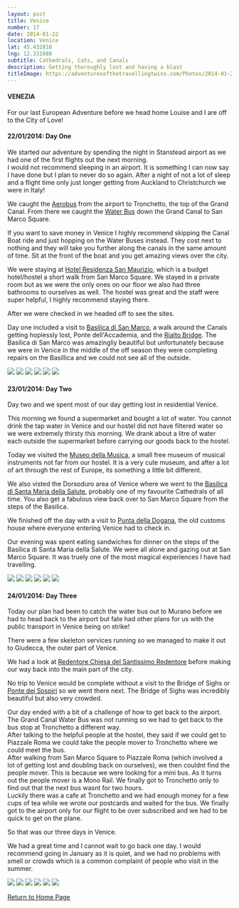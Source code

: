 ```yaml
---
layout: post
title: Venice
number: 17
date: 2014-01-22
location: Venice
lat: 45.432818
lng: 12.331888
subtitle: Cathedrals, Cats, and Canals
description: Getting thoroughly lost and having a blast
titleImage: https://adventuresofthetravellingtwins.com/Photos/2014-01-22-Venice/cover-min.JPG
---
```


<h4>VENEZIA</h4>

For our last European Adventure before we head home Louise and I are off to the City of Love!

<h4>22/01/2014: Day One</h4> 

We started our adventure by spending the night in Stanstead airport as we had one of the first flights out the next morning. <br>
I would not recommend sleeping in an airport. It is something I can now say I have done but I plan to never do so again. 
After a night of not a lot of sleep and a flight time only just longer getting from Auckland to Christchurch we were in Italy!

We caught the <a target="_blank" href="http://www.atvo.it/en-venice-airport.html">Aerobus</a> from the airport to Tronchetto, the top of the Grand Canal. From there we caught the <a target="_blank" href="http://actv.avmspa.it/en/content/water-bus-service-timetable-0">Water Bus</a> down the Grand Canal to San Marco Square.

If you want to save money in Venice I highly recommend skipping the Canal Boat ride and just hopping on the Water Buses instead. 
They cost next to nothing and they will take you further along the canals in the same amount of time. Sit at the front of the boat and you get amazing views over the city.

We were staying at <a target="_blank" href="http://www.residenzasanmaurizio.com/">Hotel Residenza San Maurizio</a>, which is a budget hotel/hostel a short walk from San Marco Square.
We stayed in a private room but as we were the only ones on our floor we also had three bathrooms to ourselves as well. The hostel was great and the staff were super helpful, I highly recommend staying there.

After we were checked in we headed off to see the sites. 

Day one included a visit to <a tagret="_blank" href="http://www.basilicasanmarco.it/">Basilica di San Marco</a>, a walk around the Canals getting hoplessly lost,  Ponte dell'Accademia, and the <a target="_blank" href="http://www.comune.venezia.it/">Rialto Bridge</a>.
The Basilica di San Marco was amazingliy beautiful but unfortunately because we were in Venice in the middle of the off season they were completing repairs on the Basillica and we could not see all of the outside. 

<img src="https://adventuresofthetravellingtwins.com/Photos/2014-01-22-Venice/day11-min.JPG" class="image1">
<img src="https://adventuresofthetravellingtwins.com/Photos/2014-01-22-Venice/day12-min.JPG" class="image1">
<img src="https://adventuresofthetravellingtwins.com/Photos/2014-01-22-Venice/day13-min.JPG" class="image1">
<img src="https://adventuresofthetravellingtwins.com/Photos/2014-01-22-Venice/day14-min.JPG" class="image1">
<img src="https://adventuresofthetravellingtwins.com/Photos/2014-01-22-Venice/day15-min.JPG" class="image1">
<img src="https://adventuresofthetravellingtwins.com/Photos/2014-01-22-Venice/day16-min.JPG" class="image1">

<h4>23/01/2014: Day Two</h4>

Day two and we spent most of our day getting lost in residential Venice. 

This morning we found a supermarket and bought a lot of water. You cannot drink the tap water in Venice and our hostel did not have filtered water so we were extremely thirsty this morning. We drank about a litre of water each outside the supermarket before carrying our goods back to the hostel.

Today we visited the <a target="_blank" href="https://www.museodellamusica.com/en/">Museo della Musica</a>, a small free museum of musical instruments not far from our hostel. It is a very cute museum, and after a lot of art through the rest of Europe, its something a little bit different. 

We also visted the Dorsoduro area of Venice where we went to the <a target="_blank" href="http://basilicasalutevenezia.it/la-basilica/">Basilica di Santa Maria della Salute</a>, probably one of my favourite Cathedrals of all time. You also get a fabulous view back over to San Marco Square from the steps of the Basilica. 

We finished off the day with a visit to <a target="_blank" href="https://www.palazzograssi.it/">Punta della Dogana</a>, the old customs house where everyone entering Venice had to check in. 

Our evening was spent eating sandwiches for dinner on the steps of the Basilica di Santa Maria della Salute. We were all alone and gazing out at San Marco Square. It was truely one of the most magical experiences I have had travelling. 

<img src="https://adventuresofthetravellingtwins.com/Photos/2014-01-22-Venice/day21-min.JPG" class="image1">
<img src="https://adventuresofthetravellingtwins.com/Photos/2014-01-22-Venice/day22-min.JPG" class="image1">
<img src="https://adventuresofthetravellingtwins.com/Photos/2014-01-22-Venice/day23-min.JPG" class="image1">
<img src="https://adventuresofthetravellingtwins.com/Photos/2014-01-22-Venice/day24-min.JPG" class="image1">
<img src="https://adventuresofthetravellingtwins.com/Photos/2014-01-22-Venice/day25-min.JPG" class="image1">
<img src="https://adventuresofthetravellingtwins.com/Photos/2014-01-22-Venice/day26-min.JPG" class="image1">

<h4>24/01/2014: Day Three</h4>

Today our plan had been to catch the water bus out to Murano before we had to head back to the airport but fate had other plans for us with the public transport in Venice being on strike!

There were a few skeleton services running so we managed to make it out to Giudecca, the outer part of Venice. 

We had a look at <a target="_blank" href="http://www.chorusvenezia.org/">Redentore Chiesa del Santissimo Redentore</a> before making our way back into the main part of the city.

No trip to Venice would be complete without a visit to the Bridge of Sighs or <a target="_blank" href="http://palazzoducale.visitmuve.it/">Ponte dei Sospiri</a> so we went there next. The Bridge of Sighs was incredibly beautiful but also very crowded. 

Our day ended with a bit of a challenge of how to get back to the airport. The Grand Canal Water Bus was not running so we had to get back to the bus stop at Tronchetto a different way. <br>
After talking to the helpful people at the hostel, they said if we could get to Piazzale Roma we could take the people mover to Tronchetto where we could meet the bus. <br>
After walking from San Marco Square to  Piazzale Roma (which involved a lot of getting lost and doubling back on ourselves), we then couldnt find the people mover. This is because we were looking for a mini bus. As it turns out the people mover is a Mono Rail. We finally got to Tronchetto only to find out that the next bus wasnt for two hours. <br>
Luckily there was a cafe at Tronchetto and we had enough money for a few cups of tea while we wrote our postcards and waited for the bus. We finally got to the airport only for our flight to be over subscribed and we had to be quick to get on the plane. 

So that was our three days in Venice. 

We had a great time and I cannot wait to go back one day. I would recommend going in January as it is quiet, and we had no problems with smell or crowds which is a common complaint of people who visit in the summer. 

<img src="https://adventuresofthetravellingtwins.com/Photos/2014-01-22-Venice/day31-min.JPG" class="image1">
<img src="https://adventuresofthetravellingtwins.com/Photos/2014-01-22-Venice/day32-min.JPG" class="image1">
<img src="https://adventuresofthetravellingtwins.com/Photos/2014-01-22-Venice/day33-min.JPG" class="image1">
<img src="https://adventuresofthetravellingtwins.com/Photos/2014-01-22-Venice/day34-min.JPG" class="image1">
<img src="https://adventuresofthetravellingtwins.com/Photos/2014-01-22-Venice/day35-min.JPG" class="image1">
<img src="https://adventuresofthetravellingtwins.com/Photos/2014-01-22-Venice/day36-min.JPG" class="image1">

<a href="https://adventuresofthetravellingtwins.com/">Return to Home Page</a>
